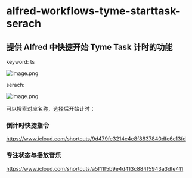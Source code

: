 # alfred-workflows-tyme-starttask-serach

## 提供 Alfred 中快捷开始 Tyme Task 计时的功能

keyword: ts 

![image.png](https://pazer-markdown.oss-cn-beijing.aliyuncs.com/img20231103103731.png)


serach:

![image.png](https://pazer-markdown.oss-cn-beijing.aliyuncs.com/img20231103103825.png)

可以搜索对应名称，选择后开始计时；


### 倒计时快捷指令

https://www.icloud.com/shortcuts/9d479fe3214c4c8f8837840dfe6c13fd

### 专注状态与播放音乐

https://www.icloud.com/shortcuts/a5f11f5b9e4d413c884f5943a3dfe411